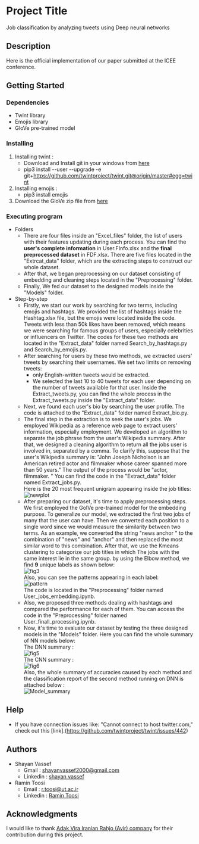 # Project Title
Job classification by analyzing tweets using Deep neural networks

## Description
Here is the official implementation of our paper submitted at the ICEE conference.
## Getting Started

### Dependencies

* Twint library
* Emojis library
* GloVe pre-trained model

### Installing

 1. Installing twint :
    - Download and Install git in your windows from [here](https://git-scm.com/download/win)
    - pip3 install --user --upgrade -e git+https://github.com/twintproject/twint.git@origin/master#egg=twint
 2. Installing emojis :
    - pip3 install emojis
 3. Download the GloVe zip file from [here](https://nlp.stanford.edu/projects/glove/)

### Executing program
* Folders
  - There are four files inside an "Excel_files" folder, the list of users with their features updating during each process. You can find the **user's complete information** in User.FInfo.xlsx and the **final preprocessed dataset** in FDF.xlsx. 
  There are five files located in the "Extrcat_data" folder, which are the extracting steps to construct our whole dataset.
  - After that, we began preprocessing on our dataset consisting of embedding and cleaning steps located in the "Preprocessing" folder.
  - Finally, We fed our dataset to the designed models inside the "Models" folder.
* Step-by-step
  - Firstly, we start our work by searching for two terms, including emojis and hashtags. We provided the list of hashtags inside the Hashtag.xlsx file, but the emojis were located inside the code. Tweets with less than 50k likes have been removed, which means we were searching for famous groups of users, especially celebrities or influencers on Twitter. The codes for these two methods are located in the "Extract_data" folder named Search_by_hashtags.py and Search_by_emojis.py.
  - After searching for users by these two methods, we extracted users' tweets by searching their usernames. We set two limits on removing tweets:
    - only English-written tweets would be extracted.
    - We selected the last 10 to 40 tweets for each user depending on the number of tweets available for that user.
     Inside the Extract_tweets.py, you can find the whole process in the Extract_tweets.py inside the "Extract_data" folder.
  - Next, we found each user's bio by searching the user profile. The code is attached to the  "Extract_data" folder named Extract_bio.py.
  - The final step in the extraction is to seek the user's jobs. We employed Wikipedia as a reference web page to extract users' information, especially employment. We developed an algorithm to separate the job phrase from the user's Wikipedia summary. After that, we designed a cleaning algorithm to return all the jobs user is involved in, separated by a comma. To clarify this, suppose that the user's Wikipedia summary is: "John Joseph Nicholson is an American retired actor and filmmaker whose career spanned more than 50 years." The output of the process would be "actor, filmmaker. " You can find the code in the "Extract_data" folder named Extract_jobs.py.\
Here is the 20 most frequent unigram appearing inside the job titles:![newplot](https://user-images.githubusercontent.com/88703731/134731330-c846dd28-f2ff-406c-91bb-38afc964e38f.png)
  - After preparing our dataset, it's time to apply preprocessing steps.
We first employed the GolVe pre-trained model for the embedding purpose. To generalize our model, we extracted the first two jobs of many that the user can have. Then we converted each position to a single word since we would measure the similarity between two terms.  As an example, we converted the string "news anchor "  to the combination of "news" and "anchor" and then replaced the most similar word to this combination. After that, we use the Kmeans clustering to categorize our job titles in which The jobs with the same interest lie in the same group.
by using the Elbow method, we find **9** unique labels as shown below:\
![fig3](https://user-images.githubusercontent.com/88703731/134761715-27a06f5b-d296-475d-b90a-4f5fa69bf63f.png)\
Also, you can see the patterns appearing in each label:\
![pattern](https://user-images.githubusercontent.com/88703731/134761822-3bd233cd-fb86-44b5-a3b8-c018547b12b9.png)\
The code is located in the "Preprocessing" folder named User_jobs_embedding.ipynb. 
  - Also, we proposed three methods dealing with hashtags and compared the performance for each of them.
You can access the code in the "Preprocessing" folder named User_finall_processing.ipynb. 
  - Now, it's time to evaluate our dataset by testing the three designed models in the "Models" folder.
Here you can find the whole summary of NN models below:\
The DNN summary :\
![fig5](https://user-images.githubusercontent.com/88703731/134738888-1cd95d3b-8647-40b9-bc93-47daac9f6f87.png)\
The CNN summary :\
![fig6](https://user-images.githubusercontent.com/88703731/134738898-80527a47-3597-4669-845a-9f717ab63f3e.png)\
Also, the whole summary of accuracies caused by each method and the classification report of the second method running on DNN is attached below :\
![Model_summary](https://user-images.githubusercontent.com/88703731/134739319-aa54ea88-d6c6-4cb1-bda7-d3e279816d0c.png)

## Help
* If you have connection issues like: "Cannot connect to host twitter.com," check out this [link].(https://github.com/twintproject/twint/issues/442)
## Authors

* Shayan Vassef 
  - Gmail : shayanvassef2000@gmail.com
  - Linkedin : [shayan vassef](https://www.linkedin.com/in/shayan-vassef-319023203)
* Ramin Toosi
  - Email : r.toosi@ut.ac.ir
  - Linkedin : [Ramin Toosi](https://www.linkedin.com/in/ramin-toosi-54308296/)

## Acknowledgments
I would like to thank [Adak Vira Iranian Rahjo (Avir) company](https://www.avir.co.com/IR/index.html) for their contribution during this project.


